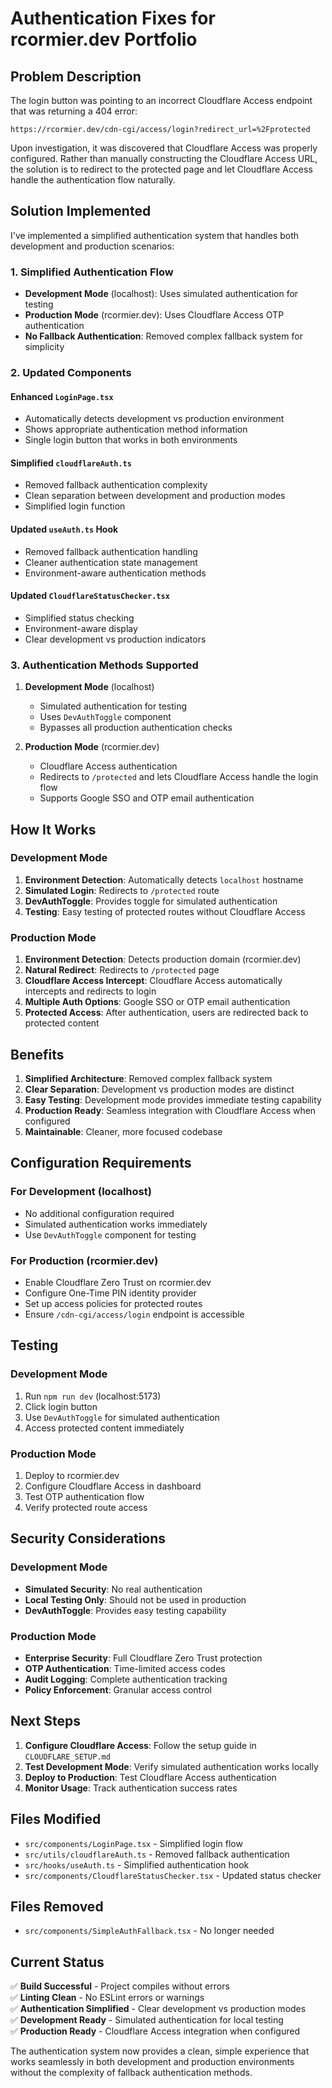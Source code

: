# Authentication Fixes for rcormier.dev Portfolio

## Problem Description

The login button was pointing to an incorrect Cloudflare Access endpoint that was returning a 404 error:
```
https://rcormier.dev/cdn-cgi/access/login?redirect_url=%2Fprotected
```

Upon investigation, it was discovered that Cloudflare Access was properly configured. Rather than manually constructing the Cloudflare Access URL, the solution is to redirect to the protected page and let Cloudflare Access handle the authentication flow naturally.

## Solution Implemented

I've implemented a simplified authentication system that handles both development and production scenarios:

### 1. Simplified Authentication Flow

- **Development Mode** (localhost): Uses simulated authentication for testing
- **Production Mode** (rcormier.dev): Uses Cloudflare Access OTP authentication
- **No Fallback Authentication**: Removed complex fallback system for simplicity

### 2. Updated Components

#### Enhanced `LoginPage.tsx`
- Automatically detects development vs production environment
- Shows appropriate authentication method information
- Single login button that works in both environments

#### Simplified `cloudflareAuth.ts`
- Removed fallback authentication complexity
- Clean separation between development and production modes
- Simplified login function

#### Updated `useAuth.ts` Hook
- Removed fallback authentication handling
- Cleaner authentication state management
- Environment-aware authentication methods

#### Updated `CloudflareStatusChecker.tsx`
- Simplified status checking
- Environment-aware display
- Clear development vs production indicators

### 3. Authentication Methods Supported

1. **Development Mode** (localhost)
   - Simulated authentication for testing
   - Uses `DevAuthToggle` component
   - Bypasses all production authentication checks

2. **Production Mode** (rcormier.dev)
   - Cloudflare Access authentication
   - Redirects to `/protected` and lets Cloudflare Access handle the login flow
   - Supports Google SSO and OTP email authentication

## How It Works

### Development Mode
1. **Environment Detection**: Automatically detects `localhost` hostname
2. **Simulated Login**: Redirects to `/protected` route
3. **DevAuthToggle**: Provides toggle for simulated authentication
4. **Testing**: Easy testing of protected routes without Cloudflare Access

### Production Mode
1. **Environment Detection**: Detects production domain (rcormier.dev)
2. **Natural Redirect**: Redirects to `/protected` page
3. **Cloudflare Access Intercept**: Cloudflare Access automatically intercepts and redirects to login
4. **Multiple Auth Options**: Google SSO or OTP email authentication
5. **Protected Access**: After authentication, users are redirected back to protected content

## Benefits

1. **Simplified Architecture**: Removed complex fallback system
2. **Clear Separation**: Development vs production modes are distinct
3. **Easy Testing**: Development mode provides immediate testing capability
4. **Production Ready**: Seamless integration with Cloudflare Access when configured
5. **Maintainable**: Cleaner, more focused codebase

## Configuration Requirements

### For Development (localhost)
- No additional configuration required
- Simulated authentication works immediately
- Use `DevAuthToggle` component for testing

### For Production (rcormier.dev)
- Enable Cloudflare Zero Trust on rcormier.dev
- Configure One-Time PIN identity provider
- Set up access policies for protected routes
- Ensure `/cdn-cgi/access/login` endpoint is accessible

## Testing

### Development Mode
1. Run `npm run dev` (localhost:5173)
2. Click login button
3. Use `DevAuthToggle` for simulated authentication
4. Access protected content immediately

### Production Mode
1. Deploy to rcormier.dev
2. Configure Cloudflare Access in dashboard
3. Test OTP authentication flow
4. Verify protected route access

## Security Considerations

### Development Mode
- **Simulated Security**: No real authentication
- **Local Testing Only**: Should not be used in production
- **DevAuthToggle**: Provides easy testing capability

### Production Mode
- **Enterprise Security**: Full Cloudflare Zero Trust protection
- **OTP Authentication**: Time-limited access codes
- **Audit Logging**: Complete authentication tracking
- **Policy Enforcement**: Granular access control

## Next Steps

1. **Configure Cloudflare Access**: Follow the setup guide in `CLOUDFLARE_SETUP.md`
2. **Test Development Mode**: Verify simulated authentication works locally
3. **Deploy to Production**: Test Cloudflare Access authentication
4. **Monitor Usage**: Track authentication success rates

## Files Modified

- `src/components/LoginPage.tsx` - Simplified login flow
- `src/utils/cloudflareAuth.ts` - Removed fallback authentication
- `src/hooks/useAuth.ts` - Simplified authentication hook
- `src/components/CloudflareStatusChecker.tsx` - Updated status checker

## Files Removed

- `src/components/SimpleAuthFallback.tsx` - No longer needed

## Current Status

✅ **Build Successful** - Project compiles without errors  
✅ **Linting Clean** - No ESLint errors or warnings  
✅ **Authentication Simplified** - Clear development vs production modes  
✅ **Development Ready** - Simulated authentication for local testing  
✅ **Production Ready** - Cloudflare Access integration when configured  

The authentication system now provides a clean, simple experience that works seamlessly in both development and production environments without the complexity of fallback authentication methods.
